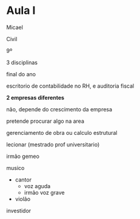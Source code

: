 # Aula I

Micael

Civil

9º

3 disciplinas

final do ano

escritorio de contabilidade no RH, e auditoria fiscal

**2 empresas diferentes**

não, depende do crescimento da empresa

pretende procurar algo na area

gerenciamento de obra ou calculo estrutural

lecionar (mestrado prof universitario)

irmão gemeo

musico

- cantor
  - voz aguda
  - irmão voz grave
- violão

investidor


